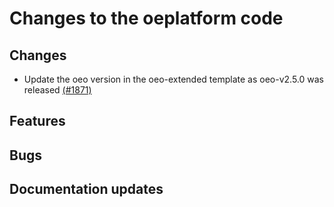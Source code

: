 <!--
SPDX-FileCopyrightText: 2025 Jonas Huber <https://github.com/jh-RLI> © Reiner Lemoine Institut

SPDX-License-Identifier: CC0-1.0
-->

# Changes to the oeplatform code

## Changes

- Update the oeo version in the oeo-extended template as oeo-v2.5.0 was released
  [(#1871)](https://github.com/OpenEnergyPlatform/oeplatform/pull/1871)

## Features

## Bugs

## Documentation updates
